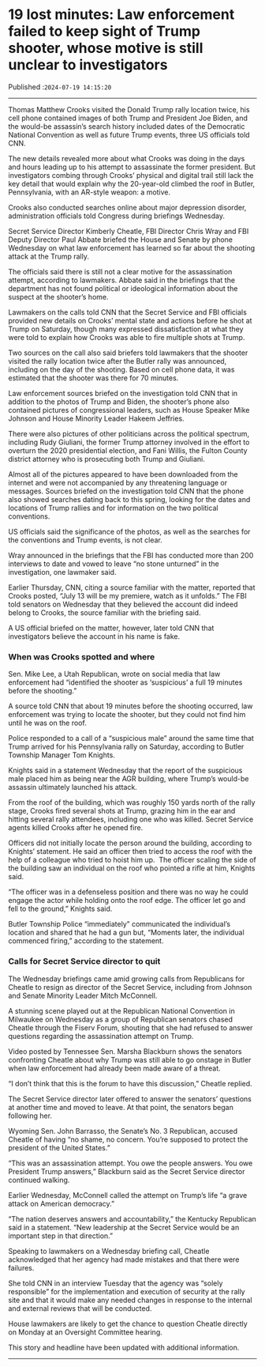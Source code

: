 # 19 lost minutes: Law enforcement failed to keep sight of Trump shooter, whose motive is still unclear to investigators

Published :`2024-07-19 14:15:20`

---

Thomas Matthew Crooks visited the Donald Trump rally location twice, his cell phone contained images of both Trump and President Joe Biden, and the would-be assassin’s search history included dates of the Democratic National Convention as well as future Trump events, three US officials told CNN.

The new details revealed more about what Crooks was doing in the days and hours leading up to his attempt to assassinate the former president. But investigators combing through Crooks’ physical and digital trail still lack the key detail that would explain why the 20-year-old climbed the roof in Butler, Pennsylvania, with an AR-style weapon: a motive.

Crooks also conducted searches online about major depression disorder, administration officials told Congress during briefings Wednesday.

Secret Service Director Kimberly Cheatle, FBI Director Chris Wray and FBI Deputy Director Paul Abbate briefed the House and Senate by phone Wednesday on what law enforcement has learned so far about the shooting attack at the Trump rally.

The officials said there is still not a clear motive for the assassination attempt, according to lawmakers. Abbate said in the briefings that the department has not found political or ideological information about the suspect at the shooter’s home.

Lawmakers on the calls told CNN that the Secret Service and FBI officials provided new details on Crooks’ mental state and actions before he shot at Trump on Saturday, though many expressed dissatisfaction at what they were told to explain how Crooks was able to fire multiple shots at Trump.

Two sources on the call also said briefers told lawmakers that the shooter visited the rally location twice after the Butler rally was announced, including on the day of the shooting. Based on cell phone data, it was estimated that the shooter was there for 70 minutes.

Law enforcement sources briefed on the investigation told CNN that in addition to the photos of Trump and Biden, the shooter’s phone also contained pictures of congressional leaders, such as House Speaker Mike Johnson and House Minority Leader Hakeem Jeffries.

There were also pictures of other politicians across the political spectrum, including Rudy Giuliani, the former Trump attorney involved in the effort to overturn the 2020 presidential election, and Fani Willis, the Fulton County district attorney who is prosecuting both Trump and Giuliani.

Almost all of the pictures appeared to have been downloaded from the internet and were not accompanied by any threatening language or messages. Sources briefed on the investigation told CNN that the phone also showed searches dating back to this spring, looking for the dates and locations of Trump rallies and for information on the two political conventions.

US officials said the significance of the photos, as well as the searches for the conventions and Trump events, is not clear.

Wray announced in the briefings that the FBI has conducted more than 200 interviews to date and vowed to leave “no stone unturned” in the investigation, one lawmaker said.

Earlier Thursday, CNN, citing a source familiar with the matter, reported that Crooks posted, “July 13 will be my premiere, watch as it unfolds.” The FBI told senators on Wednesday that they believed the account did indeed belong to Crooks, the source familiar with the briefing said.

A US official briefed on the matter, however, later told CNN that investigators believe the account in his name is fake.

### When was Crooks spotted and where

Sen. Mike Lee, a Utah Republican, wrote on social media that law enforcement had “identified the shooter as ‘suspicious’ a full 19 minutes before the shooting.”

A source told CNN that about 19 minutes before the shooting occurred, law enforcement was trying to locate the shooter, but they could not find him until he was on the roof.

Police responded to a call of a “suspicious male” around the same time that Trump arrived for his Pennsylvania rally on Saturday, according to Butler Township Manager Tom Knights.

Knights said in a statement Wednesday that the report of the suspicious male placed him as being near the AGR building, where Trump’s would-be assassin ultimately launched his attack.

From the roof of the building, which was roughly 150 yards north of the rally stage, Crooks fired several shots at Trump, grazing him in the ear and hitting several rally attendees, including one who was killed. Secret Service agents killed Crooks after he opened fire.

Officers did not initially locate the person around the building, according to Knights’ statement. He said an officer then tried to access the roof with the help of a colleague who tried to hoist him up.  The officer scaling the side of the building saw an individual on the roof who pointed a rifle at him, Knights said.

“The officer was in a defenseless position and there was no way he could engage the actor while holding onto the roof edge. The officer let go and fell to the ground,” Knights said.

Butler Township Police “immediately” communicated the individual’s location and shared that he had a gun but, “Moments later, the individual commenced firing,” according to the statement.

### Calls for Secret Service director to quit

The Wednesday briefings came amid growing calls from Republicans for Cheatle to resign as director of the Secret Service, including from Johnson and Senate Minority Leader Mitch McConnell.

A stunning scene played out at the Republican National Convention in Milwaukee on Wednesday as a group of Republican senators chased Cheatle through the Fiserv Forum, shouting that she had refused to answer questions regarding the assassination attempt on Trump.

Video posted by Tennessee Sen. Marsha Blackburn shows the senators confronting Cheatle about why Trump was still able to go onstage in Butler when law enforcement had already been made aware of a threat.

“I don’t think that this is the forum to have this discussion,” Cheatle replied.

The Secret Service director later offered to answer the senators’ questions at another time and moved to leave. At that point, the senators began following her.

Wyoming Sen. John Barrasso, the Senate’s No. 3 Republican, accused Cheatle of having “no shame, no concern. You’re supposed to protect the president of the United States.”

“This was an assassination attempt. You owe the people answers. You owe President Trump answers,” Blackburn said as the Secret Service director continued walking.

Earlier Wednesday, McConnell called the attempt on Trump’s life “a grave attack on American democracy.”

“The nation deserves answers and accountability,” the Kentucky Republican said in a statement. “New leadership at the Secret Service would be an important step in that direction.”

Speaking to lawmakers on a Wednesday briefing call, Cheatle acknowledged that her agency had made mistakes and that there were failures.

She told CNN in an interview Tuesday that the agency was “solely responsible” for the implementation and execution of security at the rally site and that it would make any needed changes in response to the internal and external reviews that will be conducted.

House lawmakers are likely to get the chance to question Cheatle directly on Monday at an Oversight Committee hearing.

This story and headline have been updated with additional information.

---

